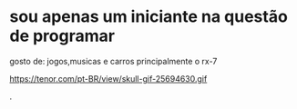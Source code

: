 # sou apenas um iniciante na questão de programar
gosto de: jogos,musicas e carros principalmente o rx-7

https://tenor.com/pt-BR/view/skull-gif-25694630.gif



.
